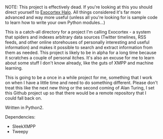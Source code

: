 
NOTE: This project is effectively dead.  If you're looking at this you should
direct yourself to [Exocortex Halo](https://github.com/virtadpt/exocortex-halo).
All things considered it's far more advanced and way more useful (unless all
you're looking for is sample code to learn how to write your own Python
modules...)

This is a catch-all directory for a project I'm calling Exocortex - a system
that spiders and indexes arbitrary data sources (Twitter timelines, RSS feeds,
and other online storehouses of personally interesting and useful information)
and makes it possible to search and extract information from them as needed.
This project is likely to be in alpha for a long time because it scratches
a couple of personal itches.  It's also an excuse for me to learn about some
stuff I don't know already, like the guts of XMPP and machine learning.

This is going to be a once in a while project for me, something that I work on
when I have a little time and need to do something different.  Please don't
treat this like the next new thing or the second coming of Alan Turing, I set
this Github project up so that there would be a remote repository that I
could fall back on.

Written in Python2.

Dependencies:
* SleekXMPP
* Tweepy

